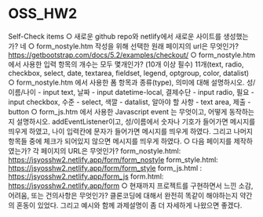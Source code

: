 # OSS_HW2
Self-Check items
○ 새로운 github repo와 netlify에서 새로운 사이트를 생성했는가? 네
○ form_nostyle.htm 작성을 위해 선택한 원래 페이지의 url은 무엇인가?
https://getbootstrap.com/docs/5.2/examples/checkout/
○ form_nostyle.htm 에서 사용한 입력 항목의 개수는 모두 몇개인가? (10개 이상 필수)
11개(text, radio, checkbox, select, date, textarea, fieldset, legend, optgroup, color, datalist)
○ form_nostyle.htm 에서 사용한 폼 항목과 종류(type), 의미에 대해 설명하시오.
성/이름/나이 - input text, 날짜 - input datetime-local, 결제수단 - input radio, 필요 - input checkbox, 수준 - select, 색깔 - datalist, 알아야 할 사항 - text area, 제출 - button
○ form_js.htm 에서 사용한 Javascript event 는 무엇이고, 어떻게 동작하는지
설명하시오.
addEventListener이고, 성/이름에서 숫자나 기호가 들어가면 메시지를 띄우게 하였고, 나이 입력칸에 문자가 들어가면 메시지를 띄우게 하였다. 그리고 나머지 항목들 중에 체크가 되어있지 않으면 메시지를 띄우게 하였다.
○ 다음 페이지를 제작하였는가? 각 페이지의 URL은 무엇인가?
form_nostyle.html: https://jsyosshw2.netlify.app/form/form_nostyle
form_style.html: https://jsyosshw2.netlify.app/form/form_style
form_js.html : https://jsyosshw2.netlify.app/form_js
form.html: https://jsyosshw2.netlify.app/form
○ 현재까지 프로젝트를 구현하면서 느낀 소감, 어려움, 또는 건의사항은 무엇인가?
클론코딩에 대해서 완전히 똑같이 해야하는지 약간의 혼동이 있었다. 그리고 예시와 함께 과제설명이 좀 더 자세하게 나왔으면 좋겠다.

